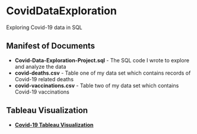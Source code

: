 # CovidDataExploration
Exploring Covid-19 data in SQL

## Manifest of Documents
- **Covid-Data-Exploration-Project.sql** - The SQL code I wrote to explore and analyze the data
- **covid-deaths.csv** - Table one of my data set which contains records of Covid-19 related deaths
- **covid-vaccinations.csv** - Table two of my data set which contains Covid-19 vaccinations

## Tableau Visualization

- [**Covid-19 Tableau Visualization**](https://public.tableau.com/app/profile/jennifer.harford/viz/Covid-19Dashboard_17156190225790/Dashboard1)
